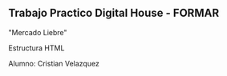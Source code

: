 Trabajo Practico Digital House - FORMAR
---------------------------------------
"Mercado Liebre"

Estructura HTML 

Alumno: Cristian Velazquez